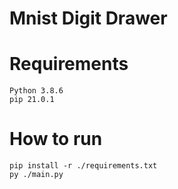 # Mnist Digit Drawer

# Requirements 
```
Python 3.8.6
pip 21.0.1
```
# How to run
```
pip install -r ./requirements.txt
py ./main.py
```

